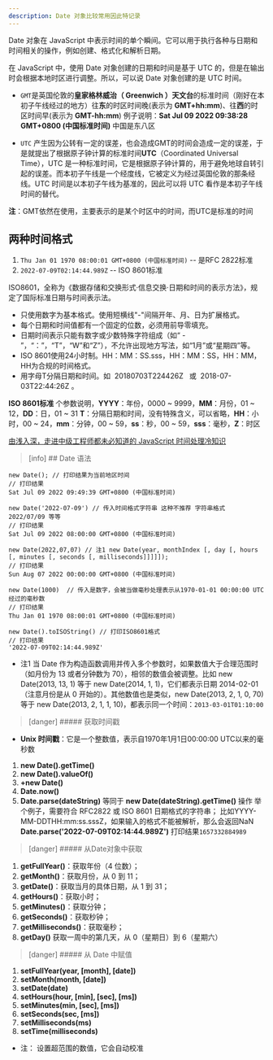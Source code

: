 ```yaml
---
description: Date 对象比较常用因此特记录
---
```


Date 对象在 JavaScript 中表示时间的单个瞬间。它可以用于执行各种与日期和时间相关的操作，例如创建、格式化和解析日期。

在 JavaScript 中，使用 Date 对象创建的日期和时间是基于 UTC 的，但是在输出时会根据本地时区进行调整。所以，可以说 Date 对象创建的是 UTC 时间。


 * `GMT`是英国伦敦的**皇家格林威治（ Greenwich ）天文台**的标准时间（刚好在本初子午线经过的地方）往**东**的时区时间晚(表示为 **GMT+hh:mm**)、往**西**的时区时间早(表示为 **GMT-hh:mm**) 例子说明：**Sat Jul 09 2022 09:38:28 GMT+0800 (中国标准时间)** 中国是东八区

* `UTC` 产生因为公转有一定的误差，也会造成GMT的时间会造成一定的误差，于是就提出了根据原子钟计算的标准时间**UTC**（Coordinated Universal Time），UTC 是一种标准时间，它是根据原子钟计算的，用于避免地球自转引起的误差。而本初子午线是一个经度线，它被定义为经过英国伦敦的那条经线。UTC 时间是以本初子午线为基准的，因此可以将 UTC 看作是本初子午线时间的替代。

**注**：GMT依然在使用，主要表示的是某个时区中的时间，而UTC是标准的时间

 ## 两种时间格式
1. `Thu Jan 01 1970 08:00:01 GMT+0800 (中国标准时间)` -- 是RFC 2822标准
2. `2022-07-09T02:14:44.989Z`  -- ISO 8601标准

ISO8601，全称为《数据存储和交换形式·信息交换·日期和时间的表示方法》，规定了国际标准日期与时间表示法。
* 只使用数字为基本格式。使用短横线"-"间隔开年、月、日为扩展格式。
* 每个日期和时间值都有一个固定的位数，必须用前导零填充。
* 日期时间表示只能有数字或少数特殊字符组成（如“ - ”，“：”，“T”，“W”和“Z”），不允许出现地方写法，如“1月”或“星期四”等。
* ISO 8601使用24小时制。HH：MM：SS.sss，HH：MM：SS，HH：MM，HH为合规的时间格式。
* 用字母T分隔日期和时间。如  20180703T224426Z   或  2018-07-03T22:44:26Z 。

**ISO 8601标准** 个参数说明，**YYYY**：年份，0000 ~ 9999，**MM**：月份，01 ~ 12，**DD**：日，01 ~ 31 **T**：分隔日期和时间，没有特殊含义，可以省略，**HH**：小时，00 ~ 24，**mm**：分钟，00 ~ 59，**ss**：秒，00 ~ 59，**sss**：毫秒，**Z**：时区
    

[由浅入深，走进中级工程师都未必知道的 JavaScript 时间处理冷知识](https://blog.51cto.com/u_15308298/3173445)
>[info] ## Date 语法
~~~
new Date(); // 打印结果为当前地区时间
// 打印结果
Sat Jul 09 2022 09:49:39 GMT+0800 (中国标准时间)

new Date('2022-07-09') // 传入时间格式字符串 这种不推荐 字符串格式 2022/07/09 等等
// 打印结果
Sat Jul 09 2022 08:00:00 GMT+0800 (中国标准时间)

new Date(2022,07,07) // 注1 new Date(year, monthIndex [, day [, hours [, minutes [, seconds [, milliseconds]]]]]);
// 打印结果
Sun Aug 07 2022 00:00:00 GMT+0800 (中国标准时间)

new Date(1000)  // 传入是数字，会被当做毫秒处理表示从1970-01-01 00:00:00 UTC 经过的毫秒数
// 打印结果
Thu Jan 01 1970 08:00:01 GMT+0800 (中国标准时间)

new Date().toISOString() // 打印ISO8601格式
// 打印结果
'2022-07-09T02:14:44.989Z'
~~~
* 注1
当 Date 作为构造函数调用并传入多个参数时，如果数值大于合理范围时（如月份为 13 或者分钟数为 70），相邻的数值会被调整。比如 new Date(2013, 13, 1) 等于 new Date(2014, 1, 1)，它们都表示日期 2014-02-01（注意月份是从 0 开始的）。其他数值也是类似，new Date(2013, 2, 1, 0, 70) 等于 new Date(2013, 2, 1, 1, 10)，都表示同一个时间：`2013-03-01T01:10:00`
>[danger] ##### 获取时间戳
* **Unix 时间戳**：它是一个整数值，表示自1970年1月1日00:00:00 UTC以来的毫秒数
 1. **new Date().getTime()**
1. **new Date().valueOf()**
2. **+new Date()**
3. **Date.now()**
4. **Date.parse(dateString)** 等同于 **new Date(dateString).getTime()** 操作 举个例子，需要符合 RFC2822 或 ISO 8601 日期格式的字符串； 比如YYYY-MM-DDTHH:mm:ss.sssZ，如果输入的格式不能被解析，那么会返回NaN
**Date.parse('2022-07-09T02:14:44.989Z')** 打印结果`1657332884989`
>[danger] ##### 从Date对象中获取
1. **getFullYear()**：获取年份（4 位数）；
2. **getMonth()**：获取月份，从 0 到 11；
3. **getDate()**：获取当月的具体日期，从 1 到 31；
4. **getHours()**：获取小时；
5. **getMinutes()**：获取分钟；
6. **getSeconds()**：获取秒钟；
7. **getMilliseconds()**：获取毫秒；
8. **getDay()** 获取一周中的第几天，从 0（星期日）到 6（星期六）
>[danger] ##### 从 Date 中赋值
1. **setFullYear(year, \[month\], \[date\])**
2. **setMonth(month, \[date\])**
3. **setDate(date)**
4. **setHours(hour, \[min\], \[sec\], \[ms\])**
5. **setMinutes(min, \[sec\], \[ms\])**
6. **setSeconds(sec, \[ms\])**
7. **setMilliseconds(ms)**
8. **setTime(milliseconds)**
* 注： 设置超范围的数值，它会自动校准